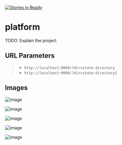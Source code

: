 [![Stories in Ready](https://badge.waffle.io/plotter/platform.svg?label=ready&title=Ready)](http://waffle.io/plotter/platform)
# platform

TODO: Explain the project

## URL Parameters

> * `http://localhost:9000/?dir=state-directory`
> * `http://localhost:9000/?dir=state-directory2`

## Images

![image](https://cloud.githubusercontent.com/assets/10272832/16725823/48f249cc-4716-11e6-9e33-5f8680498faf.png)

![image](https://cloud.githubusercontent.com/assets/10272832/16725864/963c45fc-4716-11e6-8a65-2249fd9151d1.png)

![image](https://cloud.githubusercontent.com/assets/10272832/16725888/b5cea220-4716-11e6-82d3-f6b22d251dbb.png)

![image](https://cloud.githubusercontent.com/assets/10272832/16725909/d05dd070-4716-11e6-962d-3dd56a2b330f.png)

![image](https://cloud.githubusercontent.com/assets/10272832/16762157/89084fdc-47e0-11e6-9c1c-f37a8e98b247.png)
